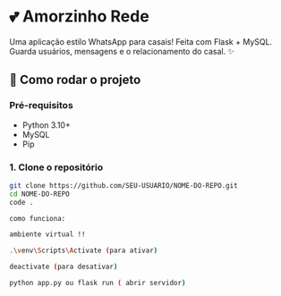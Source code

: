 # 💕 Amorzinho Rede

Uma aplicação estilo WhatsApp para casais! Feita com Flask + MySQL.  
Guarda usuários, mensagens e o relacionamento do casal. ✨

## 🚀 Como rodar o projeto

### Pré-requisitos

- Python 3.10+
- MySQL
- Pip

### 1. Clone o repositório

```bash
git clone https://github.com/SEU-USUARIO/NOME-DO-REPO.git
cd NOME-DO-REPO
code .

como funciona:

ambiente virtual !!

.\venv\Scripts\Activate (para ativar)

deactivate (para desativar)

python app.py ou flask run ( abrir servidor)
```
